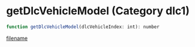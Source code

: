 # getDlcVehicleModel (Category dlc1)

```js
function getDlcVehicleModel(dlcVehicleIndex: int): number
```

[filename](getDlcVehicleModel_m.md ':include')